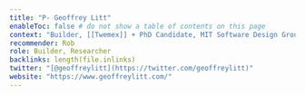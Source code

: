 ```yaml
---
title: "P- Geoffrey Litt"
enableToc: false # do not show a table of contents on this page
context: "Builder, [[Twemex]] + PhD Candidate, MIT Software Design Group"
recommender: Rob
role: Builder, Researcher
backlinks: length(file.inlinks) 
twitter: "[@geoffreylitt](https://twitter.com/geoffreylitt)"
website: "https://www.geoffreylitt.com/"
---
```



